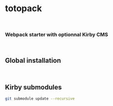 # totopack

<br>

### Webpack starter with optionnal Kirby CMS

<br>

## Global installation
<br>

## Kirby submodules
```sh
git submodule update --recursive
```

<br>